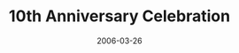 ---
layout: music 
title: "10th Anniversary Celebration"
series: "10th Anniversary"
date: 2006-03-26 
description: ""
audio: "http://www.crossroads.net/audio/2006/2006_10th_Anniversary_03-26_06/10th_Anniversary_03-26-06.mp3"
audio-duration: "24:35"
src: "http://www.crossroads.net/players/media/mediumHz/"
---